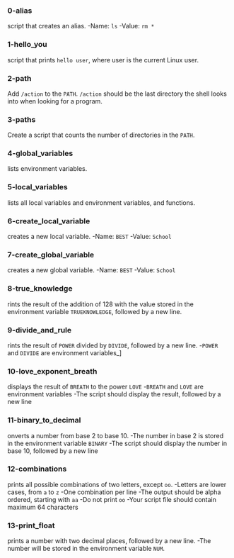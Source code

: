 ### 0-alias
script that creates an alias.
-Name: `ls`
-Value: `rm *`
### 1-hello_you
script that prints `hello user`, where user is the current Linux user.
### 2-path
Add `/action` to the `PATH`. `/action` should be the last directory the shell looks into when looking for a program.
### 3-paths
Create a script that counts the number of directories in the `PATH`.
### 4-global_variables
 lists environment variables.
### 5-local_variables
lists all local variables and environment variables, and functions.
### 6-create_local_variable
creates a new local variable.
-Name: `BEST`
-Value: `School`
### 7-create_global_variable
creates a new global variable.
-Name: `BEST`
-Value: `School`
### 8-true_knowledge
rints the result of the addition of 128 with the value stored in the environment variable `TRUEKNOWLEDGE`, followed by a new line.
### 9-divide_and_rule
rints the result of `POWER` divided by `DIVIDE`, followed by a new line.
-`POWER` and `DIVIDE` are environment variables_]
### 10-love_exponent_breath
displays the result of `BREATH` to the power `LOVE`
-`BREATH` and `LOVE` are environment variables
-The script should display the result, followed by a new line
### 11-binary_to_decimal
onverts a number from base 2 to base 10.
-The number in base 2 is stored in the environment variable `BINARY`
-The script should display the number in base 10, followed by a new line
### 12-combinations
prints all possible combinations of two letters, except `oo`.
-Letters are lower cases, from `a` to `z`
-One combination per line
-The output should be alpha ordered, starting with `aa`
-Do not print `oo`
-Your script file should contain maximum 64 characters
### 13-print_float
prints a number with two decimal places, followed by a new line.
-The number will be stored in the environment variable `NUM`.
